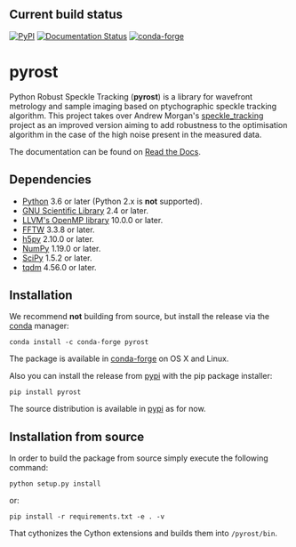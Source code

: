 ## Current build status
[![PyPI](https://img.shields.io/pypi/v/pyrost?color=brightgreen)](https://pypi.org/project/pyrost/)
[![Documentation Status](https://readthedocs.org/projects/robust-speckle-tracking/badge/?version=latest)](https://robust-speckle-tracking.readthedocs.io/en/latest/?badge=latest)
[![conda-forge](https://img.shields.io/conda/vn/conda-forge/pyrost?color=brightgreen)](https://anaconda.org/conda-forge/pyrost)

# pyrost
Python Robust Speckle Tracking (**pyrost**) is a library for wavefront metrology
and sample imaging based on ptychographic speckle tracking algorithm. This
project takes over Andrew Morgan's [speckle_tracking](https://github.com/andyofmelbourne/speckle-tracking)
project as an improved version aiming to add robustness to the optimisation
algorithm in the case of the high noise present in the measured data.

The documentation can be found on [Read the Docs](https://robust-speckle-tracking.readthedocs.io/en/latest/).

## Dependencies

- [Python](https://www.python.org/) 3.6 or later (Python 2.x is **not** supported).
- [GNU Scientific Library](https://www.gnu.org/software/gsl/) 2.4 or later.
- [LLVM's OpenMP library](http://openmp.llvm.org) 10.0.0 or later.
- [FFTW](http://www.fftw.org) 3.3.8 or later.
- [h5py](https://www.h5py.org) 2.10.0 or later.
- [NumPy](https://numpy.org) 1.19.0 or later.
- [SciPy](https://scipy.org) 1.5.2 or later.
- [tqdm](https://github.com/tqdm/tqdm) 4.56.0 or later.

## Installation
We recommend **not** building from source, but install the release via the
[conda](https://anaconda.org/conda-forge/pyrost) manager:

    conda install -c conda-forge pyrost

The package is available in [conda-forge](https://anaconda.org/conda-forge/pyrost) on OS X and Linux.

Also you can install the release from [pypi](https://pypi.org/project/pyrost/)
with the pip package installer:

    pip install pyrost

The source distribution is available in [pypi](https://pypi.org/project/pyrost/) as for now.

## Installation from source
In order to build the package from source simply execute the following command:

    python setup.py install

or:

    pip install -r requirements.txt -e . -v

That cythonizes the Cython extensions and builds them into ``/pyrost/bin``.